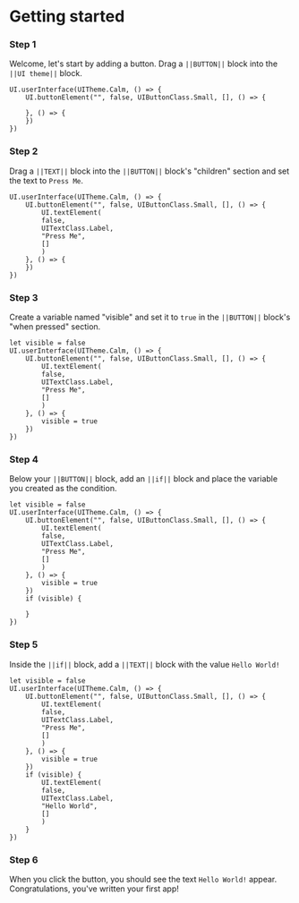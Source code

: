 # Getting started

### Step 1

Welcome, let's start by adding a button. Drag a ``||BUTTON||`` block into the ``||UI theme||`` block.

```blocks
UI.userInterface(UITheme.Calm, () => {
    UI.buttonElement("", false, UIButtonClass.Small, [], () => {

    }, () => {
    })
})
```

### Step 2

Drag a ``||TEXT||`` block into the ``||BUTTON||`` block's "children" section and set the text to `Press Me`.

```blocks
UI.userInterface(UITheme.Calm, () => {
    UI.buttonElement("", false, UIButtonClass.Small, [], () => {
        UI.textElement(
        false,
        UITextClass.Label,
        "Press Me",
        []
        )
    }, () => {
    })
})
```

### Step 3

Create a variable named "visible" and set it to `true` in the ``||BUTTON||`` block's "when pressed" section.

```blocks
let visible = false
UI.userInterface(UITheme.Calm, () => {
    UI.buttonElement("", false, UIButtonClass.Small, [], () => {
        UI.textElement(
        false,
        UITextClass.Label,
        "Press Me",
        []
        )
    }, () => {
        visible = true
    })
})
```

### Step 4

Below your ``||BUTTON||`` block, add an ``||if||`` block and place the variable you created as the condition.

```blocks
let visible = false
UI.userInterface(UITheme.Calm, () => {
    UI.buttonElement("", false, UIButtonClass.Small, [], () => {
        UI.textElement(
        false,
        UITextClass.Label,
        "Press Me",
        []
        )
    }, () => {
        visible = true
    })
    if (visible) {

    }
})
```

### Step 5

Inside the ``||if||`` block, add a ``||TEXT||`` block with the value `Hello World!`

```blocks
let visible = false
UI.userInterface(UITheme.Calm, () => {
    UI.buttonElement("", false, UIButtonClass.Small, [], () => {
        UI.textElement(
        false,
        UITextClass.Label,
        "Press Me",
        []
        )
    }, () => {
        visible = true
    })
    if (visible) {
        UI.textElement(
        false,
        UITextClass.Label,
        "Hello World",
        []
        )
    }
})
```

### Step 6

When you click the button, you should see the text `Hello World!` appear. Congratulations, you've written your first app!